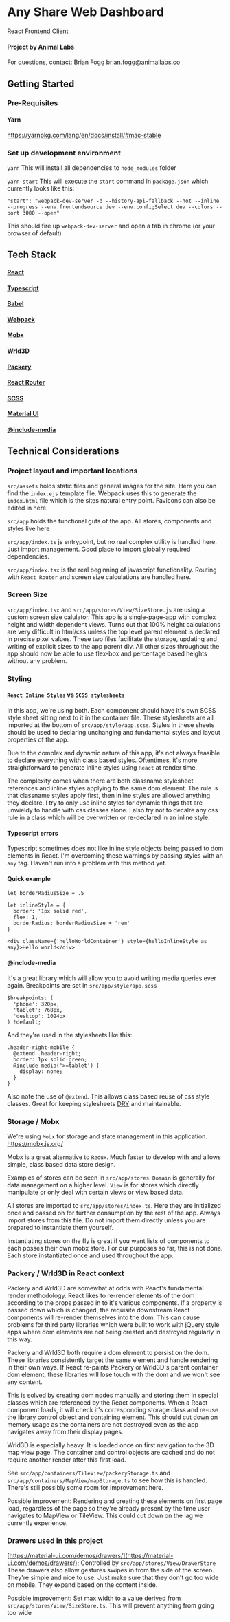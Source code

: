 # Any Share Web Dashboard
React Frontend Client


#### Project by Animal Labs
For questions, contact:
Brian Fogg
brian.fogg@animallabs.co


## Getting Started

### Pre-Requisites

#### Yarn
https://yarnpkg.com/lang/en/docs/install/#mac-stable

### Set up development environment

`yarn`
This will install all dependencies to `node_modules` folder

`yarn start`
This will execute the `start` command in `package.json` which currently looks like this:

`"start": "webpack-dev-server -d --history-api-fallback --hot --inline --progress --env.frontendsource dev --env.configSelect dev --colors --port 3000 --open"`

This should fire up `webpack-dev-server` and open a tab in chrome (or your browser of default)


## Tech Stack

#### [React](https://reactjs.org/)
#### [Typescript](https://www.typescriptlang.org/)
#### [Babel](https://babeljs.io/)
#### [Webpack](https://webpack.js.org/)
#### [Mobx](https://mobx.js.org/)
#### [Wrld3D](https://www.wrld3d.com/)
#### [Packery](https://packery.metafizzy.co/)
#### [React Router](https://reacttraining.com/react-router/)
#### [SCSS](https://sass-lang.com/)
#### [Material UI](https://material-ui.com/)
#### [@include-media](https://include-media.com/)


## Technical Considerations

### Project layout and important locations

`src/assets` holds static files and general images for the site. Here you can find the `index.ejs` template file. Webpack uses this to generate the `index.html` file which is the sites natural entry point. Favicons can also be edited in here.

`src/app` holds the functional guts of the app. All stores, components and styles live here

`src/app/index.ts` js entrypoint, but no real complex utility is handled here. Just import management. Good place to import globally required dependencies.

`src/app/index.tsx` is the real beginning of javascript functionality. Routing with `React Router` and screen size calculations are handled here.


### Screen Size

`src/app/index.tsx` and `src/app/stores/View/SizeStore.js` are using a custom screen size calulator. This app is a single-page-app with complex height and width dependent views. Turns out that 100% height calculations are very difficult in html/css unless the top level parent element is declared in precise pixel values. These two files facilitate the storage, updating and writing of explicit sizes to the app parent div. All other sizes throughout the app should now be able to use flex-box and percentage based heights without any problem.

### Styling

#### `React Inline Styles` vs `SCSS stylesheets`

In this app, we're using both. Each component should have it's own SCSS style sheet sitting next to it in the container file. These stylesheets are all imported at the bottom of `src/app/style/app.scss`. Styles in these sheets should be used to declaring unchanging and fundamental styles and layout properties of the app.

Due to the complex and dynamic nature of this app, it's not always feasible to declare everything with class based styles. Oftentimes, it's more straightforward to generate inline styles using `React` at render time.

The complexity comes when there are both classname stylesheet references and inline styles applying to the same dom element. The rule is that classname styles apply first, then inline styles are allowed anything they declare. I try to only use inline styles for dynamic things that are unwieldy to handle with css classes alone. I also try not to decalre any css rule in a class which will be overwritten or re-declared in an inline style.

#### Typescript errors
Typescript sometimes does not like inline style objects being passed to dom elements in React. I'm overcoming these warnings by passing styles with an `any` tag. Haven't run into a problem with this method yet.

#### Quick example

```
let borderRadiusSize = .5

let inlineStyle = {
  border: '1px solid red',
  flex: 1,
  borderRadius: borderRadiusSize + 'rem'
}

<div className={'helloWorldContainer'} style={helloInlineStyle as any}>Hello world</div>
```

#### @include-media
It's a great library which will allow you to avoid writing media queries ever again.
Breakpoints are set in `src/app/style/app.scss`

```
$breakpoints: (
  'phone': 320px,
  'tablet': 768px,
  'desktop': 1024px
) !default;
```

And they're used in the stylesheets like this:
```
.header-right-mobile {
  @extend .header-right;
  border: 1px solid green;
  @include media('>=tablet') {
    display: none;
  }
}
```

Also note the use of `@extend`. This allows class based reuse of css style classes. Great for keeping stylesheets [DRY](https://en.wikipedia.org/wiki/Don%27t_repeat_yourself) and maintainable.


### Storage / Mobx

We're using `Mobx` for storage and state management in this application.
https://mobx.js.org/

Mobx is a great alternative to `Redux`. Much faster to develop with and allows simple, class based data store design.

Examples of stores can be seen in `src/app/stores`.
`Domain` is generally for data management on a higher level.
`View` is for stores which directly manipulate or only deal with certain views or view based data.

All stores are imported to `src/app/stores/index.ts`. Here they are initialized once and passed on for further consumption by the rest of the app. Always import stores from this file. Do not import them directly unless you are prepared to instantiate them yourself.

Instantiating stores on the fly is great if you want lists of components to each posses their own mobx store. For our purposes so far, this is not done. Each store instantiated once and used throughout the app.

### Packery / Wrld3D in React context

Packery and Wrld3D are somewhat at odds with React's fundamental render methodology. React likes to re-render elements of the dom according to the props passed in to it's various components. If a property is passed down which is changed, the requisite downstream React components will re-render themselves into the dom. This can cause problems for third party libraries which were built to work with jQuery style apps where dom elements are not being created and destroyed regularly in this way.

Packery and Wrld3D both require a dom element to persist on the dom. These libraries consistently target the same element and handle rendering in their own ways. If React re-paints Packery or Wrld3D's parent container dom element, these libraries will lose touch with the dom and we won't see any content.

This is solved by creating dom nodes manually and storing them in special classes which are referenced by the React components. When a React component loads, it will check it's corresponding storage class and re-use the library control object and containing element. This should cut down on memory usage as the containers are not destroyed even as the app navigates away from their display pages.

Wrld3D is especially heavy. It is loaded once on first navigation to the 3D map view page. The container and control objects are cached and do not require another render after this first load.

See `src/app/containers/TileView/packeryStorage.ts` and `src/app/containers/MapView/mapStorage.ts` to see how this is handled. There's still possibly some room for improvement here.

Possible improvement: Rendering and creating these elements on first page load, regardless of the page so they're already present by the time user navigates to MapView or TileView. This could cut down on the lag we currently experience.

### Drawers used in this project
[https://material-ui.com/demos/drawers/](https://material-ui.com/demos/drawers/);
Controlled by `src/app/stores/View/DrawerStore`
These drawers also allow gestures swipes in from the side of the screen. They're simple and nice to use. Just make sure that they don't go too wide on mobile. They expand based on the content inside.

Possible improvement: Set max width to a value derived from `src/app/stores/View/SizeStore.ts`. This will prevent anything from going too wide
